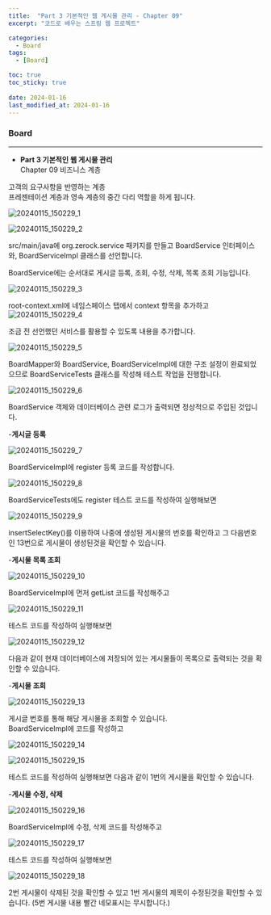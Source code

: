 ```yaml
---
title:  "Part 3 기본적인 웹 게시물 관리 - Chapter 09"
excerpt: "코드로 배우는 스프링 웹 프로젝트"

categories:
  - Board
tags:
  - [Board]

toc: true
toc_sticky: true
 
date: 2024-01-16
last_modified_at: 2024-01-16
---
```


### Board
---

- **Part 3 기본적인 웹 게시물 관리**  
Chapter 09 비즈니스 계층

고객의 요구사항을 반영하는 계층  
프레젠테이션 계층과 영속 계층의 중간 다리 역할을 하게 됩니다.  

![20240115_150229_1](https://github.com/daekyeonghan/daekyeonghan.github.io/assets/117332830/9488d2d2-8e47-401c-9846-d6a3ead8c20f)  


![20240115_150229_2](https://github.com/daekyeonghan/daekyeonghan.github.io/assets/117332830/9b21d19b-96fc-4511-b40b-73feaedeb4b2)  

src/main/java에 org.zerock.service 패키지를 만들고 BoardService 인터페이스와, BoardServiceImpl 클래스를 선언합니다.  

BoardService에는 순서대로 게시글 등록, 조회, 수정, 삭제, 목록 조회 기능입니다.

![20240115_150229_3](https://github.com/daekyeonghan/daekyeonghan.github.io/assets/117332830/896d9f9a-89a7-4f06-b58c-b59a683b69b6)  

root-context.xml에 네임스페이스 탭에서 context 항목을 추가하고 
![20240115_150229_4](https://github.com/daekyeonghan/daekyeonghan.github.io/assets/117332830/e29ddbb0-1c65-4550-b268-c4bb636c7c1a)  

조금 전 선언했던 서비스를 활용할 수 있도록 내용을 추가합니다.  

![20240115_150229_5](https://github.com/daekyeonghan/daekyeonghan.github.io/assets/117332830/dd6e0004-c97f-41e9-8609-a4f8a26cfa27)  

BoardMapper와 BoardService, BoardServiceImpl에 대한 구조 설정이 완료되었으므로 BoardServiceTests 클래스를 작성해 테스트 작업을 진행합니다.  

![20240115_150229_6](https://github.com/daekyeonghan/daekyeonghan.github.io/assets/117332830/185b8d3c-5701-46cd-b019-aae892d0644e)  

BoardService 객체와 데이터베이스 관련 로그가 출력되면 정상적으로 주입된 것입니다.  

-**게시글 등록**

![20240115_150229_7](https://github.com/daekyeonghan/daekyeonghan.github.io/assets/117332830/6cfec69d-951c-4e11-a99f-06e8c7a3a7d0)

BoardServiceImpl에 register 등록 코드를 작성합니다. 

![20240115_150229_8](https://github.com/daekyeonghan/daekyeonghan.github.io/assets/117332830/c4e4193b-1b56-4d97-9e47-a654cef783cb)  

BoardServiceTests에도 register 테스트 코드를 작성하여 실행해보면

![20240115_150229_9](https://github.com/daekyeonghan/daekyeonghan.github.io/assets/117332830/c3ead4f1-54c6-4552-b61b-98111a2937ca)  

insertSelectKey()를 이용하여 나중에 생성된 게시물의 번호를 확인하고 그 다음번호인 13번으로 게시물이 생성된것을 확인할 수 있습니다.

-**게시물 목록 조회**

![20240115_150229_10](https://github.com/daekyeonghan/daekyeonghan.github.io/assets/117332830/5e3218ac-7e39-4769-ae24-486648d491a0)

BoardServiceImpl에 먼저 getList 코드를 작성해주고

![20240115_150229_11](https://github.com/daekyeonghan/daekyeonghan.github.io/assets/117332830/26aaa40e-f9fa-4bf0-8165-bce9aeaecf26)  

테스트 코드를 작성하여 실행해보면

![20240115_150229_12](https://github.com/daekyeonghan/daekyeonghan.github.io/assets/117332830/80122fbc-acd4-479e-b00c-de0013c00c14)  

다음과 같이 현재 데이터베이스에 저장되어 있는 게시물들이 목록으로 출력되는 것을 확인할 수 있습니다.

-**게시물 조회**

![20240115_150229_13](https://github.com/daekyeonghan/daekyeonghan.github.io/assets/117332830/c49efac6-10cb-47d6-a04a-02e6ba0a60a7)  

게시글 번호를 통해 해당 게시물을 조회할 수 있습니다.  
BoardServiceImpl에 코드를 작성하고

![20240115_150229_14](https://github.com/daekyeonghan/daekyeonghan.github.io/assets/117332830/78677784-9092-4630-ab1d-2fab5d4ba227)  


![20240115_150229_15](https://github.com/daekyeonghan/daekyeonghan.github.io/assets/117332830/0f54a21a-d6f8-4d24-b9a4-32710be251f7)  

테스트 코드를 작성하여 실행해보면 다음과 같이 1번의 게시물을 확인할 수 있습니다.

-**게시물 수정, 삭제**

![20240115_150229_16](https://github.com/daekyeonghan/daekyeonghan.github.io/assets/117332830/76fec04e-8079-406f-93a4-f090223a5eb9)  

BoardServiceImpl에 수정, 삭제 코드를 작성해주고


![20240115_150229_17](https://github.com/daekyeonghan/daekyeonghan.github.io/assets/117332830/bfd7afc7-d15b-47bc-9bfe-e9b33a5c4170)  

테스트 코드를 작성하여 실행해보면


![20240115_150229_18](https://github.com/daekyeonghan/daekyeonghan.github.io/assets/117332830/18534761-9286-487e-8ae4-cb07ebccac7e)

2번 게시물이 삭제된 것을 확인할 수 있고 1번 게시물의 제목이 수정된것을 확인할 수 있습니다. (5번 게시물 내용 빨간 네모표시는 무시합니다.)

